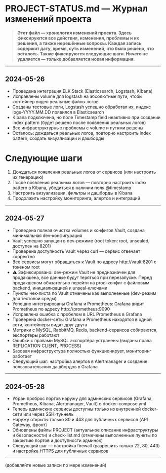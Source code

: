 # PROJECT-STATUS.md — Журнал изменений проекта

> **Этот файл — хронология изменений проекта. Здесь фиксируются все действия, изменения, проблемы и их решения, а также нерешённые вопросы. Каждая запись содержит дату, время, суть изменений, что было решено, что осталось. Также фиксируются следующие шаги. Ничего не удаляется — только добавляется новая информация.**

---

## 2024-05-26

- Проведена интеграция ELK Stack (Elasticsearch, Logstash, Kibana)
- Исправлены volume для logstash на абсолютные пути, чтобы контейнер видел реальные файлы логов
- Созданы тестовые логи, Logstash успешно обработал их, индекс logs-YYYY.MM.DD появился в Elasticsearch
- Kibana подключена, но поле Timestamp field неактивно при создании index pattern (будет решено после появления реальных логов)
- Все инфраструктурные проблемы с volume и путями решены
- Осталось: дождаться реальных логов, повторно настроить index pattern, создать визуализации и дашборды

# Следующие шаги

1. Дождаться появления реальных логов от сервисов (или настроить их генерацию)
2. После появления реальных логов — повторно настроить index pattern в Kibana, убедиться в наличии поля @timestamp
3. Настроить визуализации, фильтры и дашборды в Kibana
4. Продолжить настройку мониторинга, алертов и интеграций

---

## 2024-05-27

- Проведена полная очистка volumes и конфигов Vault, создана минимальная dev-конфигурация
- Vault успешно запущен в dev-режиме (root token: root, unsealed, доступен на 8201)
- Проверена доступность Vault через curl — сервис отвечает корректно
- Все сервисы могут обращаться к Vault по адресу http://vault:8201 с токеном root
- ⚠️ Зафиксировано: dev-режим Vault не предназначен для продакшена, все данные будут теряться при перезапуске. Перед продакшеном обязательно перейти на prod-конфиг с файловым backend, инициализацией и unseal-ключами
- Пункты чек-листа по Vault отмечены как выполненные (dev-режим для тестовой среды)
- Успешно интегрированы Grafana и Prometheus: Grafana видит Prometheus по адресу http://prometheus:9090
- Исправлена ошибка с пробелом в URL Prometheus в Grafana
- Проверена docker-сеть: Grafana и Prometheus находятся в одной сети, контейнеры видят друг друга
- Метрики с MySQL, RabbitMQ, Redis, backend-сервисов собираются, экспортеры работают
- Ошибки с правами MySQL экспортёра устранены (выданы права REPLICATION CLIENT, PROCESS)
- Базовая инфраструктура полностью функционирует, мониторинг работает
- Следующий шаг: настройка алертов в Alertmanager и создание пользовательских дашбордов в Grafana

---

## 2024-05-28

- Убран проброс портов наружу для админских сервисов (Grafana, Prometheus, Kibana, Alertmanager, Vault) в docker-compose.yml
- Теперь админские сервисы доступны только из внутренней docker-сети или через SSH-туннель
- Наружу открыты только 80 и 443 для публичных сервисов (API Gateway, фронт)
- Обновлены файлы PROJECT (актуальное описание инфраструктуры и безопасности) и check-list.md (отмечены выполненные пункты по закрытию портов и доступности админок)
- Следующий шаг — настройка firewall (разрешить только 22, 80, 443) и настройка HTTPS для публичных сервисов

---

(добавляйте новые записи по мере изменений)




